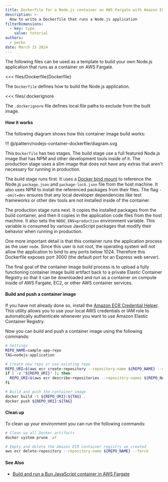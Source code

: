 ```yaml
---
title: Dockerfile for a Node.js container on AWS Fargate with Amazon ECS
description: >-
  How to write a Dockerfile that runs a Node.js application
filterDimensions:
  - key: type
    value: tutorial
authors:
  - peckn
date: March 15 2024
---
```


The following files can be used as a template to build your own Node.js application that runs as a container on AWS Fargate.


<tabs>

<tab label="Dockerfile">

<<< files/Dockerfile{Dockerfile}

The `Dockerfile` defines how to build the Node.js application.

</tab>
<tab label=".dockerignore">

<<< files/.dockerignore

The `.dockerignore` file defines local file paths to exclude from the built image.

</tab>

</tabs>


#### How it works

The following diagram shows how this container image build works:

!!! @/pattern/nodejs-container-dockerfile/diagram.svg

This `Dockerfile` has two stages. The build stage use a full featured Node.js image that has NPM and other development tools inside of it. The production stage uses a slim image that does not have any extras that aren't necessary for running in production.

The build stage runs first. It uses a [Docker bind mount](https://docs.docker.com/storage/bind-mounts/) to reference the Node.js `package.json` and `package-lock.json` file from the host machine. It also uses NPM to install the referenced packages from their files. The flag `--omit=dev` ensures that any local developer dependencies like test frameworks or other dev tools are not installed inside of the container.

The production stage runs next. It copies the installed packages from the build container, and then it copies in the application code files from the host machine. It also sets the `NODE_ENV=production` environment variable. This variable is consumed by various JavaScript packages that modify their behavior when running in production.

One more important detail is that this container runs the application process as the user `node`. Since this user is not root, the operating system will not allow the application to bind to any ports below 1024. Therefore this Dockerfile exposes port 3000 (the default port for an Express web server).

The final goal of the container image build process is to upload a fully functioning container image build artifact back to a private Elastic Container Registry so that it can be downloaded and run as a container on compute inside of AWS Fargate, EC2, or other AWS container services.

#### Build and push a container image

If you have not already done so, install the [Amazon ECR Credential Helper](https://github.com/awslabs/amazon-ecr-credential-helper). This utility allows you to use your local AWS credentials or IAM role to automatically authenticate whenever you want to use Amazon Elastic Container Registry.

Now you can build and push a container image using the following commands:

```sh
# Settings
REPO_NAME=sample-app-repo
TAG=nodejs-application

# Create new repo or use existing repo
REPO_URI=$(aws ecr create-repository --repository-name ${REPO_NAME} --query 'repository.repositoryUri' --output text)
if [ -z "${REPO_URI}" ]; then
  REPO_URI=$(aws ecr describe-repositories --repository-names ${REPO_NAME} --query 'repositories[0].repositoryUri' --output text)
fi

# Build and push the container image
docker build -t ${REPO_URI}:${TAG} .
docker push ${REPO_URI}:${TAG}
```

#### Clean up

To clean up your environment you can run the following commands:

```sh
# Clean up all Docker artifacts
docker system prune -af

# Empty and delete the Amazon ECR container registry we created
aws ecr delete-repository --repository-name ${REPO_NAME} --force
```

#### See Also

- [Build and run a Bun JavaScript container in AWS Fargate](bun-js-aws-sdk-container)